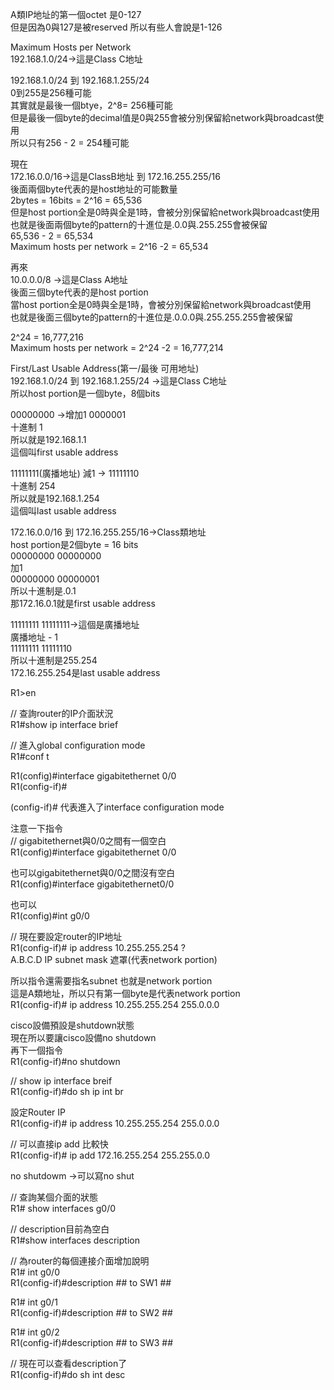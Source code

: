 A類IP地址的第一個octet 是0-127  
但是因為0與127是被reserved 所以有些人會說是1-126

Maximum Hosts per Network  
192.168.1.0/24→這是Class C地址

192.168.1.0/24 到 192.168.1.255/24  
0到255是256種可能  
其實就是最後一個btye，2^8= 256種可能  
但是最後一個byte的decimal值是0與255會被分別保留給network與broadcast使用  
所以只有256 - 2 = 254種可能

現在  
172.16.0.0/16→這是ClassB地址 到 172.16.255.255/16  
後面兩個byte代表的是host地址的可能數量  
2bytes = 16bits = 2^16 = 65,536  
但是host portion全是0時與全是1時，會被分別保留給network與broadcast使用  
也就是後面兩個byte的pattern的十進位是.0.0與.255.255會被保留  
65,536 - 2 = 65,534  
Maximum hosts per network = 2^16 -2 = 65,534

再來  
10.0.0.0/8 →這是Class A地址  
後面三個byte代表的是host portion  
當host portion全是0時與全是1時，會被分別保留給network與broadcast使用  
也就是後面三個byte的pattern的十進位是.0.0.0與.255.255.255會被保留

2^24 = 16,777,216  
Maximum hosts per network = 2^24 -2 = 16,777,214

First/Last Usable Address(第一/最後 可用地址)  
192.168.1.0/24 到 192.168.1.255/24 →這是Class C地址  
所以host portion是一個byte，8個bits  

00000000 →增加1      0000001  
         十進制       1  
所以就是192.168.1.1  
這個叫first usable address  


11111111(廣播地址)  減1 →   11111110  
                    十進制   254  
所以就是192.168.1.254  
這個叫last usable address  

172.16.0.0/16 到 172.16.255.255/16→Class類地址  
host portion是2個byte = 16 bits  
00000000 00000000  
加1  
00000000 00000001  
所以十進制是.0.1  
那172.16.0.1就是first usable address  


11111111 11111111→這個是廣播地址  
廣播地址 - 1  
11111111 11111110  
所以十進制是255.254  
172.16.255.254是last usable address  

R1>en

// 查詢router的IP介面狀況  
R1#show ip interface brief  

// 進入global configuration mode  
R1#conf t

R1(config)#interface gigabitethernet 0/0  
R1(config-if)# 

(config-if)# 代表進入了interface configuration mode


注意一下指令  
// gigabitethernet與0/0之間有一個空白  
R1(config)#interface gigabitethernet 0/0

也可以gigabitethernet與0/0之間沒有空白  
R1(config)#interface gigabitethernet0/0

也可以  
R1(config)#int g0/0

// 現在要設定router的IP地址  
R1(config-if)# ip address 10.255.255.254 ?  
A.B.C.D IP subnet mask 遮罩(代表network portion)

所以指令還需要指名subnet 也就是network portion  
這是A類地址，所以只有第一個byte是代表network portion  
R1(config-if)# ip address 10.255.255.254 255.0.0.0

cisco設備預設是shutdown狀態  
現在所以要讓cisco設備no shutdown  
再下一個指令  
R1(config-if)#no shutdown

// show ip interface breif  
R1(config-if)#do sh ip int br

設定Router IP  
R1(config-if)# ip address 10.255.255.254 255.0.0.0  

// 可以直接ip add 比較快  
R1(config-if)# ip add 172.16.255.254 255.255.0.0

no shutdowm  →可以寫no shut

// 查詢某個介面的狀態  
R1# show interfaces g0/0


// description目前為空白  
R1#show interfaces description

// 為router的每個連接介面增加說明  
R1# int g0/0  
R1(config-if)#description ## to SW1 ##

R1# int g0/1  
R1(config-if)#description ## to SW2 ##

R1# int g0/2  
R1(config-if)#description ## to SW3 ##

// 現在可以查看description了  
R1(config-if)#do sh int desc